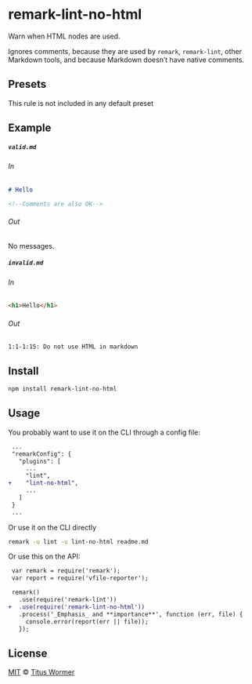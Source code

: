 <!--This file is generated-->

# remark-lint-no-html

Warn when HTML nodes are used.

Ignores comments, because they are used by `remark`, `remark-lint`, other
Markdown tools, and because Markdown doesn’t have native comments.

## Presets

This rule is not included in any default preset

## Example

##### `valid.md`

###### In

```markdown
# Hello

<!--Comments are also OK-->
```

###### Out

No messages.

##### `invalid.md`

###### In

```markdown
<h1>Hello</h1>
```

###### Out

```text
1:1-1:15: Do not use HTML in markdown
```

## Install

```sh
npm install remark-lint-no-html
```

## Usage

You probably want to use it on the CLI through a config file:

```diff
 ...
 "remarkConfig": {
   "plugins": [
     ...
     "lint",
+    "lint-no-html",
     ...
   ]
 }
 ...
```

Or use it on the CLI directly

```sh
remark -u lint -u lint-no-html readme.md
```

Or use this on the API:

```diff
 var remark = require('remark');
 var report = require('vfile-reporter');

 remark()
   .use(require('remark-lint'))
+  .use(require('remark-lint-no-html'))
   .process('_Emphasis_ and **importance**', function (err, file) {
     console.error(report(err || file));
   });
```

## License

[MIT](https://github.com/remarkjs/remark-lint/blob/master/license) © [Titus Wormer](https://wooorm.com)
